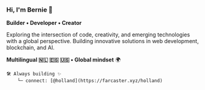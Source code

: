 ### Hi, I'm Bernie 👋

**Builder • Developer • Creator**

Exploring the intersection of code, creativity, and emerging technologies with a global perspective. 
Building innovative solutions in web development, blockchain, and AI.

**Multilingual 🇳🇱 🇪🇸 🇺🇸 • Global mindset** 🌍

```
🛠️ Always building ✨
    └─ connect: [@holland](https://farcaster.xyz/holland)
```
<!---
bernie-developer/bernie-developer is a ✨ special ✨ repository because its `README.md` (this file) appears on your GitHub profile.
You can click the Preview link to take a look at your changes.
--->
